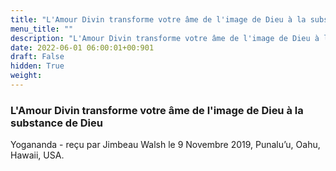 ```yaml
---
title: "L'Amour Divin transforme votre âme de l'image de Dieu à la substance de Dieu"
menu_title: ""
description: "L'Amour Divin transforme votre âme de l'image de Dieu à la substance de Dieu"
date: 2022-06-01 06:00:01+00:901
draft: False
hidden: True
weight:
---
```

### L'Amour Divin transforme votre âme de l'image de Dieu à la substance de Dieu

Yogananda - reçu par Jimbeau Walsh le 9 Novembre 2019, Punalu’u, Oahu, Hawaii, USA.



